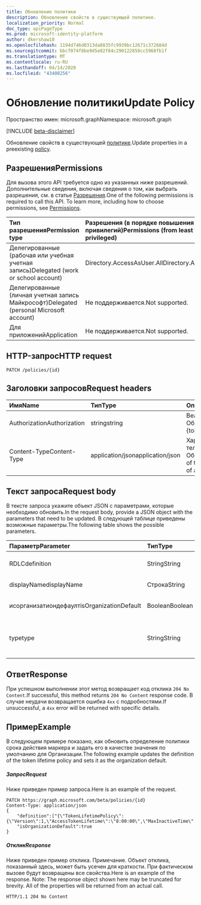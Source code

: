 ```yaml
---
title: Обновление политики
description: Обновление свойств в существующей политике.
localization_priority: Normal
doc_type: apiPageType
ms.prod: microsoft-identity-platform
author: dkershaw10
ms.openlocfilehash: 1194d746d0313da0835fc9939bc12671c372684d
ms.sourcegitcommit: bbcf074f0be9d5e02f84c290122850cc5968fb1f
ms.translationtype: MT
ms.contentlocale: ru-RU
ms.lasthandoff: 04/14/2020
ms.locfileid: "43408256"
---
```

# <a name="update-policy"></a><span data-ttu-id="a6a33-103">Обновление политики</span><span class="sxs-lookup"><span data-stu-id="a6a33-103">Update Policy</span></span>

<span data-ttu-id="a6a33-104">Пространство имен: microsoft.graph</span><span class="sxs-lookup"><span data-stu-id="a6a33-104">Namespace: microsoft.graph</span></span>

[!INCLUDE [beta-disclaimer](../../includes/beta-disclaimer.md)]

<span data-ttu-id="a6a33-105">Обновление свойств в существующей [политике](../resources/policy.md).</span><span class="sxs-lookup"><span data-stu-id="a6a33-105">Update properties in a preexisting [policy](../resources/policy.md).</span></span>

## <a name="permissions"></a><span data-ttu-id="a6a33-106">Разрешения</span><span class="sxs-lookup"><span data-stu-id="a6a33-106">Permissions</span></span>
<span data-ttu-id="a6a33-p101">Для вызова этого API требуется одно из указанных ниже разрешений. Дополнительные сведения, включая сведения о том, как выбрать разрешения, см. в статье [Разрешения](/graph/permissions-reference).</span><span class="sxs-lookup"><span data-stu-id="a6a33-p101">One of the following permissions is required to call this API. To learn more, including how to choose permissions, see [Permissions](/graph/permissions-reference).</span></span>

|<span data-ttu-id="a6a33-109">Тип разрешения</span><span class="sxs-lookup"><span data-stu-id="a6a33-109">Permission type</span></span>      | <span data-ttu-id="a6a33-110">Разрешения (в порядке повышения привилегий)</span><span class="sxs-lookup"><span data-stu-id="a6a33-110">Permissions (from least to most privileged)</span></span>              |
|:--------------------|:---------------------------------------------------------|
|<span data-ttu-id="a6a33-111">Делегированные (рабочая или учебная учетная запись)</span><span class="sxs-lookup"><span data-stu-id="a6a33-111">Delegated (work or school account)</span></span> | <span data-ttu-id="a6a33-112">Directory.AccessAsUser.All</span><span class="sxs-lookup"><span data-stu-id="a6a33-112">Directory.AccessAsUser.All</span></span>    |
|<span data-ttu-id="a6a33-113">Делегированные (личная учетная запись Майкрософт)</span><span class="sxs-lookup"><span data-stu-id="a6a33-113">Delegated (personal Microsoft account)</span></span> | <span data-ttu-id="a6a33-114">Не поддерживается.</span><span class="sxs-lookup"><span data-stu-id="a6a33-114">Not supported.</span></span>    |
|<span data-ttu-id="a6a33-115">Для приложений</span><span class="sxs-lookup"><span data-stu-id="a6a33-115">Application</span></span> | <span data-ttu-id="a6a33-116">Не поддерживается.</span><span class="sxs-lookup"><span data-stu-id="a6a33-116">Not supported.</span></span> |

## <a name="http-request"></a><span data-ttu-id="a6a33-117">HTTP-запрос</span><span class="sxs-lookup"><span data-stu-id="a6a33-117">HTTP request</span></span>

```http
PATCH /policies/{id}
```
## <a name="request-headers"></a><span data-ttu-id="a6a33-118">Заголовки запросов</span><span class="sxs-lookup"><span data-stu-id="a6a33-118">Request headers</span></span>
| <span data-ttu-id="a6a33-119">Имя</span><span class="sxs-lookup"><span data-stu-id="a6a33-119">Name</span></span>       | <span data-ttu-id="a6a33-120">Тип</span><span class="sxs-lookup"><span data-stu-id="a6a33-120">Type</span></span> | <span data-ttu-id="a6a33-121">Описание</span><span class="sxs-lookup"><span data-stu-id="a6a33-121">Description</span></span>|
|:---------------|:--------|:----------|
| <span data-ttu-id="a6a33-122">Authorization</span><span class="sxs-lookup"><span data-stu-id="a6a33-122">Authorization</span></span>  | <span data-ttu-id="a6a33-123">string</span><span class="sxs-lookup"><span data-stu-id="a6a33-123">string</span></span>  | <span data-ttu-id="a6a33-p102">Bearer {токен}. Обязательный.</span><span class="sxs-lookup"><span data-stu-id="a6a33-p102">Bearer {token}. Required.</span></span> |
| <span data-ttu-id="a6a33-126">Content-Type</span><span class="sxs-lookup"><span data-stu-id="a6a33-126">Content-Type</span></span> | <span data-ttu-id="a6a33-127">application/json</span><span class="sxs-lookup"><span data-stu-id="a6a33-127">application/json</span></span>  | <span data-ttu-id="a6a33-p103">Характер данных в теле объекта. Обязательный.</span><span class="sxs-lookup"><span data-stu-id="a6a33-p103">Nature of the data in the body of an entity. Required.</span></span> |

## <a name="request-body"></a><span data-ttu-id="a6a33-130">Текст запроса</span><span class="sxs-lookup"><span data-stu-id="a6a33-130">Request body</span></span>
<span data-ttu-id="a6a33-131">В тексте запроса укажите объект JSON с параметрами, которые необходимо обновить.</span><span class="sxs-lookup"><span data-stu-id="a6a33-131">In the request body, provide a JSON object with the parameters that need to be updated.</span></span> <span data-ttu-id="a6a33-132">В следующей таблице приведены возможные параметры.</span><span class="sxs-lookup"><span data-stu-id="a6a33-132">The following table shows the possible parameters.</span></span>

| <span data-ttu-id="a6a33-133">Параметр</span><span class="sxs-lookup"><span data-stu-id="a6a33-133">Parameter</span></span>    | <span data-ttu-id="a6a33-134">Тип</span><span class="sxs-lookup"><span data-stu-id="a6a33-134">Type</span></span>   |<span data-ttu-id="a6a33-135">Описание</span><span class="sxs-lookup"><span data-stu-id="a6a33-135">Description</span></span>|
|:---------------|:--------|:----------|
|<span data-ttu-id="a6a33-136">RDLC</span><span class="sxs-lookup"><span data-stu-id="a6a33-136">definition</span></span>|<span data-ttu-id="a6a33-137">String</span><span class="sxs-lookup"><span data-stu-id="a6a33-137">String</span></span>|<span data-ttu-id="a6a33-138">Версия преобразованного объекта [Policy](../resources/policy.md) .</span><span class="sxs-lookup"><span data-stu-id="a6a33-138">The stringified version of the [policy](../resources/policy.md) object.</span></span>|
|<span data-ttu-id="a6a33-139">displayName</span><span class="sxs-lookup"><span data-stu-id="a6a33-139">displayName</span></span>|<span data-ttu-id="a6a33-140">Строка</span><span class="sxs-lookup"><span data-stu-id="a6a33-140">String</span></span>|<span data-ttu-id="a6a33-141">Настраиваемое имя политики.</span><span class="sxs-lookup"><span data-stu-id="a6a33-141">A custom name for the policy.</span></span>|
|<span data-ttu-id="a6a33-142">исорганизатиондефаулт</span><span class="sxs-lookup"><span data-stu-id="a6a33-142">isOrganizationDefault</span></span>|<span data-ttu-id="a6a33-143">Boolean</span><span class="sxs-lookup"><span data-stu-id="a6a33-143">Boolean</span></span>|<span data-ttu-id="a6a33-144">Указывает, применяется ли эта политика по умолчанию.</span><span class="sxs-lookup"><span data-stu-id="a6a33-144">Specifies if this policy is applied by default.</span></span>|
|<span data-ttu-id="a6a33-145">type</span><span class="sxs-lookup"><span data-stu-id="a6a33-145">type</span></span>|<span data-ttu-id="a6a33-146">String</span><span class="sxs-lookup"><span data-stu-id="a6a33-146">String</span></span>|<span data-ttu-id="a6a33-147">Указывает тип политики.</span><span class="sxs-lookup"><span data-stu-id="a6a33-147">Specifies the type of policy.</span></span> <span data-ttu-id="a6a33-148">В настоящее время должен быть "Токенлифетимеполици"</span><span class="sxs-lookup"><span data-stu-id="a6a33-148">Currently must be "TokenLifetimePolicy"</span></span>|

## <a name="response"></a><span data-ttu-id="a6a33-149">Ответ</span><span class="sxs-lookup"><span data-stu-id="a6a33-149">Response</span></span>

<span data-ttu-id="a6a33-150">При успешном выполнении этот метод возвращает код отклика `204 No Content`.</span><span class="sxs-lookup"><span data-stu-id="a6a33-150">If successful, this method returns `204 No Content` response code.</span></span> <span data-ttu-id="a6a33-151">В случае неудачи возвращается ошибка `4xx` с подробностями.</span><span class="sxs-lookup"><span data-stu-id="a6a33-151">If unsuccessful, a `4xx` error will be returned with specific details.</span></span>

## <a name="example"></a><span data-ttu-id="a6a33-152">Пример</span><span class="sxs-lookup"><span data-stu-id="a6a33-152">Example</span></span>
<span data-ttu-id="a6a33-153">В следующем примере показано, как обновить определение политики срока действия маркера и задать его в качестве значения по умолчанию для Организации.</span><span class="sxs-lookup"><span data-stu-id="a6a33-153">The following example updates the definition of the token lifetime policy and sets it as the organization default.</span></span>

##### <a name="request"></a><span data-ttu-id="a6a33-154">Запрос</span><span class="sxs-lookup"><span data-stu-id="a6a33-154">Request</span></span>
<span data-ttu-id="a6a33-155">Ниже приведен пример запроса.</span><span class="sxs-lookup"><span data-stu-id="a6a33-155">Here is an example of the request.</span></span>

```http
PATCH https://graph.microsoft.com/beta/policies/{id}
Content-Type: application/json
{
    "definition":["{\"TokenLifetimePolicy\":{\"Version\":1,\"AccessTokenLifetime\":\"8:00:00\",\"MaxInactiveTime\":\"20:00:00\",}}"],
    "isOrganizationDefault":true
}
```

##### <a name="response"></a><span data-ttu-id="a6a33-156">Отклик</span><span class="sxs-lookup"><span data-stu-id="a6a33-156">Response</span></span>
<span data-ttu-id="a6a33-p107">Ниже приведен пример отклика. Примечание. Объект отклика, показанный здесь, может быть усечен для краткости. При фактическом вызове будут возвращены все свойства.</span><span class="sxs-lookup"><span data-stu-id="a6a33-p107">Here is an example of the response. Note: The response object shown here may be truncated for brevity. All of the properties will be returned from an actual call.</span></span>

```http
HTTP/1.1 204 No Content
```
